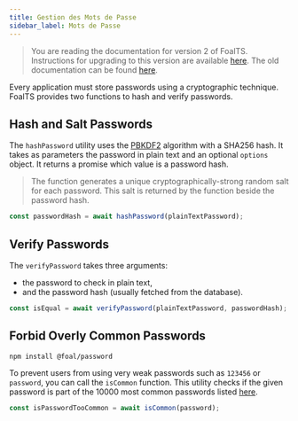 ```yaml
---
title: Gestion des Mots de Passe
sidebar_label: Mots de Passe
---
```


> You are reading the documentation for version 2 of FoalTS. Instructions for upgrading to this version are available [here](../upgrade-to-v2/README.md). The old documentation can be found [here](https://foalts.org/docs/1.x/).

Every application must store passwords using a cryptographic technique. FoalTS provides two functions to hash and verify passwords.
## Hash and Salt Passwords

The `hashPassword` utility uses the [PBKDF2](https://en.wikipedia.org/wiki/PBKDF2) algorithm with a SHA256 hash. It takes as parameters the password in plain text and an optional `options` object. It returns a promise which value is a password hash.

> The function generates a unique cryptographically-strong random salt for each password. This salt is returned by the function beside the password hash.

```typescript
const passwordHash = await hashPassword(plainTextPassword);
```

## Verify Passwords

The `verifyPassword` takes three arguments:
- the password to check in plain text,
- and the password hash (usually fetched from the database).

```typescript
const isEqual = await verifyPassword(plainTextPassword, passwordHash);
```

## Forbid Overly Common Passwords

```
npm install @foal/password
```

To prevent users from using very weak passwords such as `123456` or `password`, you can call the `isCommon` function. This utility checks if the given password is part of the 10000 most common passwords listed [here](https://github.com/danielmiessler/SecLists/blob/master/Passwords/Common-Credentials/10-million-password-list-top-10000.txt).

```typescript
const isPasswordTooCommon = await isCommon(password);
```